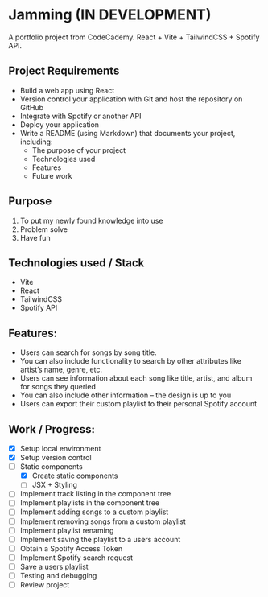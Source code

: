 # Jamming (IN DEVELOPMENT)
A portfolio project from CodeCademy. React + Vite + TailwindCSS + Spotify API.

## Project Requirements

- Build a web app using React
- Version control your application with Git and host the repository on GitHub
- Integrate with Spotify or another API
- Deploy your application
- Write a README (using Markdown) that documents your project, including:
  - The purpose of your project
  - Technologies used
  - Features
  - Future work
  
## Purpose
1. To put my newly found knowledge into use
2. Problem solve
3. Have fun

## Technologies used / Stack
- Vite
- React
- TailwindCSS
- Spotify API

## Features:
- Users can search for songs by song title.
- You can also include functionality to search by other attributes like artist’s name, genre, etc.
- Users can see information about each song like title, artist, and album for songs they queried
- You can also include other information – the design is up to you
- Users can export their custom playlist to their personal Spotify account

## Work / Progress:
- [x] Setup local environment
- [x] Setup version control
- [ ] Static components
  - [x] Create static components
  - [ ] JSX + Styling
- [ ] Implement track listing in the component tree
- [ ] Implement playlists in the component tree
- [ ] Implement adding songs to a custom playlist
- [ ] Implement removing songs from a custom playlist
- [ ] Implement playlist renaming
- [ ] Implement saving the playlist to a users account
- [ ] Obtain a Spotify Access Token
- [ ] Implement Spotify search request
- [ ] Save a users playlist
- [ ] Testing and debugging
- [ ] Review project
